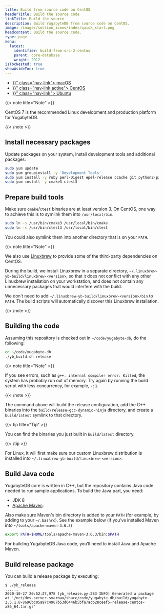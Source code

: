 ```yaml
---
title: Build from source code on CentOS
headerTitle: Build the source code
linkTitle: Build the source
description: Build YugabyteDB from source code on CentOS.
image: /images/section_icons/index/quick_start.png
headcontent: Build the source code.
type: page
menu:
  latest:
    identifier: build-from-src-2-centos
    parent: core-database
    weight: 2912
isTocNested: true
showAsideToc: true
---
```


<ul class="nav nav-tabs-alt nav-tabs-yb">

  <li >
    <a href="{{< relref "./build-from-src-macos.md" >}}" class="nav-link">
      <i class="fab fa-apple" aria-hidden="true"></i>
      macOS
    </a>
  </li>

  <li >
    <a href="{{< relref "./build-from-src-centos.md" >}}" class="nav-link active">
      <i class="fab fa-linux" aria-hidden="true"></i>
      CentOS
    </a>
  </li>

  <li >
    <a href="{{< relref "./build-from-src-ubuntu.md" >}}" class="nav-link">
      <i class="fab fa-linux" aria-hidden="true"></i>
      Ubuntu
    </a>
  </li>

</ul>

{{< note title="Note" >}}

CentOS 7 is the recommended Linux development and production platform for YugabyteDB.

{{< /note >}}

## Install necessary packages

Update packages on your system, install development tools and additional packages:

```sh
sudo yum update
sudo yum groupinstall -y 'Development Tools'
sudo yum install -y ruby perl-Digest epel-release ccache git python2-pip python-devel python3 python3-pip python3-devel
sudo yum install -y cmake3 ctest3
```

## Prepare build tools

Make sure `cmake`/`ctest` binaries are at least version 3. On CentOS, one way to achieve this is to symlink them into `/usr/local/bin`.

```sh
sudo ln -s /usr/bin/cmake3 /usr/local/bin/cmake
sudo ln -s /usr/bin/ctest3 /usr/local/bin/ctest
```

You could also symlink them into another directory that is on your `PATH`.

{{< note title="Note" >}}

We also use [Linuxbrew](https://github.com/linuxbrew/brew) to provide some of the third-party dependencies on CentOS.

During the build, we install Linuxbrew in a separate directory, `~/.linuxbrew-yb-build/linuxbrew-<version>`, so that it does not conflict with any other Linuxbrew installation on your workstation, and does not contain any unnecessary packages that would interfere with the build.

We don't need to add `~/.linuxbrew-yb-build/linuxbrew-<version>/bin` to `PATH`. The build scripts will automatically discover this Linuxbrew installation.

{{< /note >}}

## Building the code

Assuming this repository is checked out in `~/code/yugabyte-db`, do the following:

```sh
cd ~/code/yugabyte-db
./yb_build.sh release
```

{{< note title="Note" >}}

If you see errors, such as `g++: internal compiler error: Killed`, the system has probably run out of memory.
Try again by running the build script with less concurrency, for example, `-j1`.

{{< /note >}}

The command above will build the release configuration, add the C++ binaries into the `build/release-gcc-dynamic-ninja` directory, and create a `build/latest` symlink to that directory.

{{< tip title="Tip" >}}

You can find the binaries you just built in `build/latest` directory.

{{< /tip >}}

For Linux, it will first make sure our custom Linuxbrew distribution is installed into `~/.linuxbrew-yb-build/linuxbrew-<version>`.

## Build Java code

YugabyteDB core is written in C++, but the repository contains Java code needed to run sample applications. To build the Java part, you need:

* JDK 8
* [Apache Maven](https://maven.apache.org/).

Also make sure Maven's bin directory is added to your `PATH` (for example, by adding to your `~/.bashrc`). See the example below (if you've installed Maven into `~/tools/apache-maven-3.6.3`)

```sh
export PATH=$HOME/tools/apache-maven-3.6.3/bin:$PATH
```

For building YugabyteDB Java code, you'll need to install Java and Apache Maven.

## Build release package
You can build a release package by executing:

```shell
$ ./yb_release
......
2020-10-27 20:52:27,978 [yb_release.py:283 INFO] Generated a package at '/net/dev-server-svarnau/share/code/yugabyte-db/build/yugabyte-2.5.1.0-8696bc05a97c4907b53d6446b5bfa7acb28ceef5-release-centos-x86_64.tar.gz'
```
